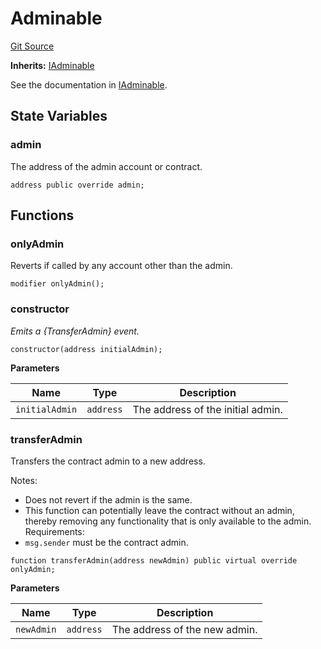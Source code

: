 # Adminable

[Git Source](https://github.com/sablier-labs/lockup/blob/463278dbb461b1733d6424cf0aeee3b8d6bc036a/src/abstracts/Adminable.sol)

**Inherits:** [IAdminable](/docs/reference/lockup/contracts/interfaces/interface.IAdminable.md)

See the documentation in [IAdminable](/docs/reference/lockup/contracts/interfaces/interface.IAdminable.md).

## State Variables

### admin

The address of the admin account or contract.

```solidity
address public override admin;
```

## Functions

### onlyAdmin

Reverts if called by any account other than the admin.

```solidity
modifier onlyAdmin();
```

### constructor

_Emits a {TransferAdmin} event._

```solidity
constructor(address initialAdmin);
```

**Parameters**

| Name           | Type      | Description                       |
| -------------- | --------- | --------------------------------- |
| `initialAdmin` | `address` | The address of the initial admin. |

### transferAdmin

Transfers the contract admin to a new address.

Notes:

- Does not revert if the admin is the same.
- This function can potentially leave the contract without an admin, thereby removing any functionality that is only
  available to the admin. Requirements:
- `msg.sender` must be the contract admin.

```solidity
function transferAdmin(address newAdmin) public virtual override onlyAdmin;
```

**Parameters**

| Name       | Type      | Description                   |
| ---------- | --------- | ----------------------------- |
| `newAdmin` | `address` | The address of the new admin. |
